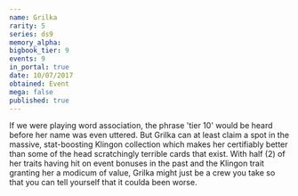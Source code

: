 ```yaml
---
name: Grilka
rarity: 5
series: ds9
memory_alpha:
bigbook_tier: 9
events: 9
in_portal: true
date: 10/07/2017
obtained: Event
mega: false
published: true
---
```


If we were playing word association, the phrase 'tier 10' would be heard before her name was even uttered. But Grilka can at least claim a spot in the massive, stat-boosting Klingon collection which makes her certifiably better than some of the head scratchingly terrible cards that exist. With half (2) of her traits having hit on event bonuses in the past and the Klingon trait granting her a modicum of value, Grilka might just be a crew you take so that you can tell yourself that it coulda been worse.
